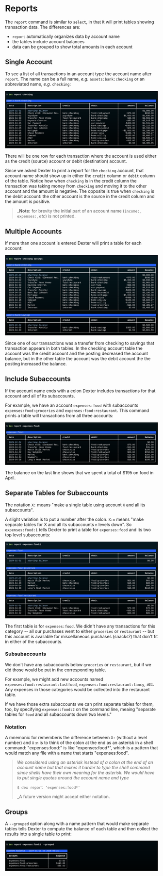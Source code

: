 # Reports

The `report` command is similar to `select`, in that it will print tables showing transaction data.
The differences are:

* `report` automatically organizes data by account name
* the tables include account balances
* data can be grouped to show total amounts in each account

## Single Account

To see a list of all transactions in an account type the account name after `report`.
The name can be a full name, _e.g._ `assets:bank:checking` or an abbreviated name, _e.g._ `checking`:

![checking account report](images/report.checking.png)

There will be one row for each transaction where the account is used either as the credit (source) account or debit (destination) account.

Since we asked Dexter to print a report for the `checking` account, that account name should show up in either the `credit` column or `debit` column of the table.
Notice how when `checking` is in the credit column the transaction was taking money from `checking` and moving it to the other account and the amount is negative.
The opposite is true when `checking` is the debit account: the other account is the source in the credit column and the amount is positive.

> _**Note:** for brevity the initial part of an account name (`income:`, `expenses:`, _etc_) is not printed.

## Multiple Accounts

If more than one account is entered Dexter will print a table for each account:

![checking and savings account report](images/report.checking.and.savings.png)

Since one of our transactions was a transfer from checking to savings that transaction appears in both tables.
In the checking account table the account was the credit account and the posting decreased the account balance, but in the other table the account was the debit account the the posting increased the balance.

## Include Subaccounts

If the account name ends with a colon Dexter includes transactions for that account and all of its subaccounts.

For example, we have an account `expenses:food` with subaccounts `expenses:food:groceries` and `expenses:food:restaurant`.  This command prints a table will transactions from all three accounts:

![all food account report](images/report.food.all.png)

The balance on the last line shows that we spent a total of $195 on food in April.

## Separate Tables for Subaccounts

The notation `X:` means "make a single table using account `X` and all its subaccounts".

A slight variation is to put a number after the colon.
`X:n` means "make separate tables for X and all its subaccounts `n` levels down".
So `expenses:food:1` tells Dexter to print a table for `expenses:food` and its two top level subaccounts:

![separate food account report](images/report.food.separate.png)

The first table is for `expenses:food`.
We didn't have any transactions for this category -- all our purchases went to either `groceries` or `restaurant` -- but this account is available for miscellaneous purchases (snacks?) that don't fit in either of the subaccounts.

### Subsubaccounts

We don't have any subaccounts below `groceries` or `restaurant`, but if we did those would be put in the corresponding table.

For example, we might add new accounts named `expenses:food:restaurant:fastfood`, `expenses:food:restaurant:fancy`, _etc_.
Any expenses in those categories would be collected into the restaurant table.

If we have those extra subaccounts we can print separate tables for them, too, by specifying `expenses:food:2` on the command line, meaing "separate tables for `food` and all subaccounts down two levels."

### Notation

A mnemonic for rememberis the difference between `X:` (without a level number) and `X:n` is to think of the colon at the end as an asterisk in a shell command:  "expenses:food:" is like "expenses:food*", which is a pattern that would match any file with a name that starts "expenses:food".

> _We considered using an asterisk instead of a colon at the end of an account name but that makes it harder to type the shell command since shells have their own meaning for the asterisk.  We would have to put single quotes around the account name and type_
>
> `$ dex report 'expenses:food*'`
>
> _A future version might accept either notation.

## Groups

A `--grouped` option along with a name pattern that would make separate tables tells Dexter to compute the balance of each table and then collect the results into a single table to print:

![grouped food account report](images/report.food.grouped.png)

